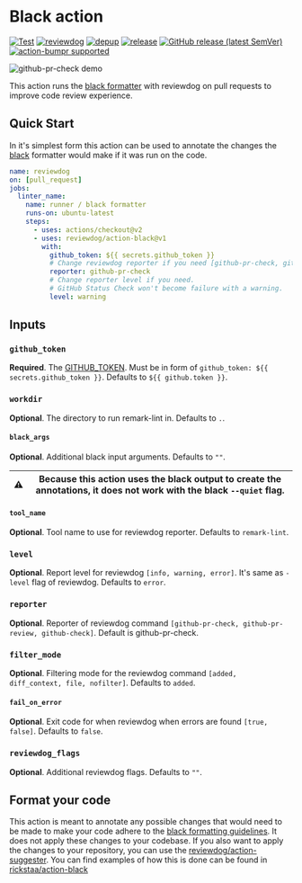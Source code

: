 # Black action

[![Test](https://github.com/reviewdog/action-black/workflows/Test/badge.svg)](https://github.com/reviewdog/action-black/actions?query=workflow%3ATest)
[![reviewdog](https://github.com/reviewdog/action-black/workflows/reviewdog/badge.svg)](https://github.com/reviewdog/action-black/actions?query=workflow%3Areviewdog)
[![depup](https://github.com/reviewdog/action-black/workflows/depup/badge.svg)](https://github.com/reviewdog/action-black/actions?query=workflow%3Adepup)
[![release](https://github.com/reviewdog/action-black/workflows/release/badge.svg)](https://github.com/reviewdog/action-black/actions?query=workflow%3Arelease)
[![GitHub release (latest SemVer)](https://img.shields.io/github/v/release/reviewdog/action-black?logo=github\&sort=semver)](https://github.com/reviewdog/action-black/releases)
[![action-bumpr supported](https://img.shields.io/badge/bumpr-supported-ff69b4?logo=github\&link=https://github.com/haya14busa/action-bumpr)](https://github.com/haya14busa/action-bumpr)

![github-pr-check demo](https://user-images.githubusercontent.com/17570430/102082175-c6773780-3e11-11eb-9af9-d7ee07ca353a.png)

This action runs the [black formatter](https://github.com/psf/black) with reviewdog on pull requests to improve code review experience.

## Quick Start

In it's simplest form this action can be used to annotate the changes the [black](https://github.com/psf/black) formatter would make if it was run on the code.

```yaml
name: reviewdog
on: [pull_request]
jobs:
  linter_name:
    name: runner / black formatter
    runs-on: ubuntu-latest
    steps:
      - uses: actions/checkout@v2
      - uses: reviewdog/action-black@v1
        with:
          github_token: ${{ secrets.github_token }}
          # Change reviewdog reporter if you need [github-pr-check, github-check].
          reporter: github-pr-check
          # Change reporter level if you need.
          # GitHub Status Check won't become failure with a warning.
          level: warning
```

## Inputs

### `github_token`

**Required**. The [GITHUB_TOKEN](https://docs.github.com/en/free-pro-team@latest/actions/reference/authentication-in-a-workflow). Must be in form of `github_token: ${{ secrets.github_token }}`. Defaults to `${{ github.token }}`.

### `workdir`

**Optional**. The directory to run remark-lint in. Defaults to `.`.

#### `black_args`

**Optional**. Additional black input arguments. Defaults to `""`.

| :warning: | Because this action uses the black output to create the annotations, it does not work with the black `--quiet` flag. |
| --------- | -------------------------------------------------------------------------------------------------------------------- |

#### `tool_name`

**Optional**. Tool name to use for reviewdog reporter. Defaults to `remark-lint`.

### `level`

**Optional**. Report level for reviewdog `[info, warning, error]`. It's same as `-level` flag of reviewdog. Defaults to `error`.

### `reporter`

**Optional**. Reporter of reviewdog command `[github-pr-check, github-pr-review, github-check]`.
Default is github-pr-check.

### `filter_mode`

**Optional**. Filtering mode for the reviewdog command `[added, diff_context, file, nofilter]`. Defaults to `added`.

#### `fail_on_error`

**Optional**. Exit code for when reviewdog when errors are found `[true, false]`. Defaults to `false`.

### `reviewdog_flags`

**Optional**. Additional reviewdog flags. Defaults to `""`.

## Format your code

This action is meant to annotate any possible changes that would need to be made to make your code adhere to the [black formatting guidelines](github.com/psf/black). It does not apply these changes to your codebase. If you also want to apply the changes to your repository, you can use the [reviewdog/action-suggester](https://github.com/reviewdog/action-suggester). You can find examples of how this is done can be found in [rickstaa/action-black](https://github.com/rickstaa/action-black/)
